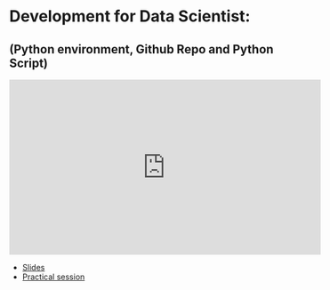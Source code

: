 # Development for Data Scientist:
(Python environment, Github Repo and Python Script)
---------------------------------------------------

<iframe width="560" height="315" src="https://www.youtube.com/embed/gZLeTHQzloE" title="YouTube video player" frameborder="0" allow="accelerometer; autoplay; clipboard-write; encrypted-media; gyroscope; picture-in-picture" allowfullscreen></iframe>

*   [Slides](https://github.com/wikistat/AI-Frameworks/raw/master/slides/Code_Development_Python.pdf)
*   [Practical session](https://github.com/wikistat/AI-Frameworks/blob/master/CodeDevelopment/TP.pdf)
